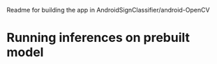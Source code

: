 Readme for building the app in AndroidSignClassifier/android-OpenCV

# Running inferences on prebuilt model
